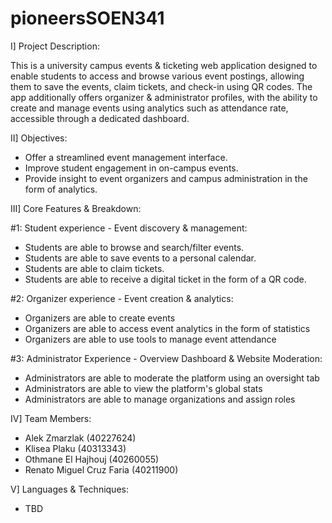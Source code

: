 # pioneersSOEN341

  I] Project Description:

This is a university campus events & ticketing web application designed to enable students to access and browse various event postings, allowing them to save the events, claim tickets,
and check-in using QR codes. The app additionally offers organizer & administrator profiles, with the ability to create and manage events using analytics such as attendance rate, accessible through a
dedicated dashboard.

 II] Objectives:

- Offer a streamlined event management interface.
- Improve student engagement in on-campus events.
- Provide insight to event organizers and campus administration in the form of analytics. 


III] Core Features & Breakdown:

#1: Student experience - Event discovery & management:
   - Students are able to browse and search/filter events.
   - Students are able to save events to a personal calendar.
   - Students are able to claim tickets.
   - Students are able to receive a digital ticket in the form of a QR code.

#2: Organizer experience - Event creation & analytics:

   - Organizers are able to create events
   - Organizers are able to access event analytics in the form of statistics
   - Organizers are able to use tools to manage event attendance

#3: Administrator Experience - Overview Dashboard & Website Moderation:

   - Administrators are able to moderate the platform using an oversight tab
   - Administrators are able to view the platform's global stats
   - Administrators are able to manage organizations and assign roles

IV] Team Members:

   - Alek Zmarzlak (40227624)
   - Klisea Plaku (40313343)
   - Othmane El Hajhouj (40260055)
   - Renato Miguel Cruz Faria (40211900) 

V] Languages & Techniques:
  - TBD
    
